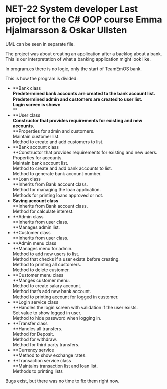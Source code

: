 # NET-22 System developer Last project for the C\# OOP course Emma Hjalmarsson & Oskar Ullsten
UML can be seen in separate file.

The project was about creating an application after a backlog about a bank.  
This is our interpretation of what a banking application might look like.  
  
In program.cs there is no logic, only the start of TeamEmOS bank.  
  
This is how the program is divided:

-   **Bank class  
    **Predetermined bank accounts are created to the bank account list.  
    Predetermined admin and customers are created to user list.  
    Login screen is shown**  
    **
-   **User class  
    **Constructor that provides requirements for existing and new accounts.**  
    **Properties for admin and customers.  
    Maintain customer list.  
    Method to create and add customers to list.
-   **Bank account class  
    **Constructor that provides requirements for existing and new users.  
    Properties for accounts.  
    Maintain bank account list.  
    Method to create and add bank accounts to list.  
    Method to generate bank account number.
-   **Loan class  
    **Inherits from Bank account class.  
    Method for managing the loan application.  
    Methods for printing loans approved or not.
-   **Saving account class**  
    **Inherits from Bank account class.  
    Method for calculate interest.
-   **Admin class  
    **Inherits from user class.  
    **Manages admin list.
-   **Customer class  
    **Inherits from user class.
-   **Admin menu class  
    **Manages menu for admin.  
    Method to add new users to list.  
    Method that checks if a user exists before creating.  
    Method to printing all customers.  
    Method to delete customer.
-   **Customer menu class  
    **Manges customer menu.  
    Method to create salary account.  
    Method that’s add new bank account.  
    Method to printing account for logged in customer.
-   **Login service class  
    **Handles the login screen with validation if the user exists.  
    Set value to show logged in user.  
    Method to hide password when logging in.
-   **Transfer class  
    **Handles all transfers.  
    Method for Deposit.  
    Method for withdraw.  
    Method for third party transfers.
-   **Currency service  
    **Method to show exchange rates.
-   **Transaction service class  
    **Maintains transaction list and loan list.  
    Methods to printing lists

Bugs exist, but there was no time to fix them right now.
